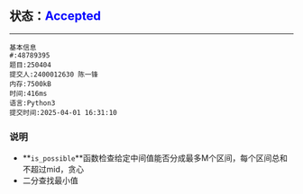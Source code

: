 ## 状态：<span style="color:blue">Accepted</span>

------



```
基本信息
#:48789395
题目:250404
提交人:2400012630 陈一锋
内存:7500kB
时间:416ms
语言:Python3
提交时间:2025-04-01 16:31:10
```

### 说明

- **`is_possible`**函数检查给定中间值能否分成最多M个区间，每个区间总和不超过mid，贪心
- 二分查找最小值